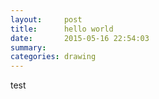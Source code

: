 ```yaml
---
layout:     post
title:      hello world
date:       2015-05-16 22:54:03
summary:    
categories: drawing
---
```


test